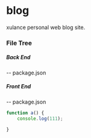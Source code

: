 # blog
xulance personal web blog site.

### File Tree
##### Back End
-- package.json

##### Front End
-- package.json

```js
function a() {
    console.log(111);
    
}
```